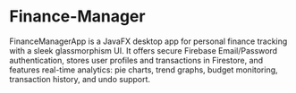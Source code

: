 # Finance-Manager
FinanceManagerApp is a JavaFX desktop app for personal finance tracking with a sleek glassmorphism UI. It offers secure Firebase Email/Password authentication, stores user profiles and transactions in Firestore, and features real-time analytics: pie charts, trend graphs, budget monitoring, transaction history, and undo support.
